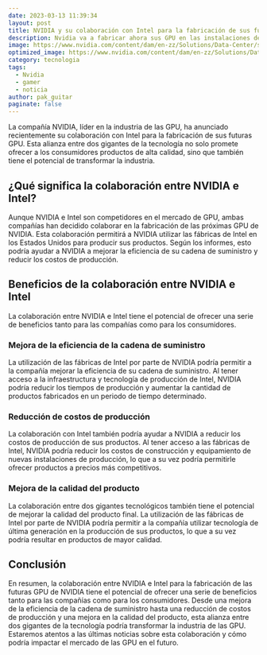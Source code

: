 ```yaml
---
date: 2023-03-13 11:39:34
layout: post
title: NVIDIA y su colaboración con Intel para la fabricación de sus futuras GPU
description: Nvidia va a fabricar ahora sus GPU en las instalaciones de intel :v
image: https://www.nvidia.com/content/dam/en-zz/Solutions/Data-Center/social-media/data-center-tesla-p100-social-media-1200.jpg
optimized_image: https://www.nvidia.com/content/dam/en-zz/Solutions/Data-Center/social-media/data-center-tesla-p100-social-media-1200.jpg
category: tecnologia
tags:
  - Nvidia
  - gamer
  - noticia
author: pak_guitar
paginate: false
---
```

La compañía NVIDIA, líder en la industria de las GPU, ha anunciado recientemente su colaboración con Intel para la fabricación de sus futuras GPU. Esta alianza entre dos gigantes de la tecnología no solo promete ofrecer a los consumidores productos de alta calidad, sino que también tiene el potencial de transformar la industria.

## ¿Qué significa la colaboración entre NVIDIA e Intel?

Aunque NVIDIA e Intel son competidores en el mercado de GPU, ambas compañías han decidido colaborar en la fabricación de las próximas GPU de NVIDIA. Esta colaboración permitirá a NVIDIA utilizar las fábricas de Intel en los Estados Unidos para producir sus productos. Según los informes, esto podría ayudar a NVIDIA a mejorar la eficiencia de su cadena de suministro y reducir los costos de producción.

## Beneficios de la colaboración entre NVIDIA e Intel

La colaboración entre NVIDIA e Intel tiene el potencial de ofrecer una serie de beneficios tanto para las compañías como para los consumidores.

### Mejora de la eficiencia de la cadena de suministro

La utilización de las fábricas de Intel por parte de NVIDIA podría permitir a la compañía mejorar la eficiencia de su cadena de suministro. Al tener acceso a la infraestructura y tecnología de producción de Intel, NVIDIA podría reducir los tiempos de producción y aumentar la cantidad de productos fabricados en un periodo de tiempo determinado.

### Reducción de costos de producción

La colaboración con Intel también podría ayudar a NVIDIA a reducir los costos de producción de sus productos. Al tener acceso a las fábricas de Intel, NVIDIA podría reducir los costos de construcción y equipamiento de nuevas instalaciones de producción, lo que a su vez podría permitirle ofrecer productos a precios más competitivos.

### Mejora de la calidad del producto

La colaboración entre dos gigantes tecnológicos también tiene el potencial de mejorar la calidad del producto final. La utilización de las fábricas de Intel por parte de NVIDIA podría permitir a la compañía utilizar tecnología de última generación en la producción de sus productos, lo que a su vez podría resultar en productos de mayor calidad.

## Conclusión

En resumen, la colaboración entre NVIDIA e Intel para la fabricación de las futuras GPU de NVIDIA tiene el potencial de ofrecer una serie de beneficios tanto para las compañías como para los consumidores. Desde una mejora de la eficiencia de la cadena de suministro hasta una reducción de costos de producción y una mejora en la calidad del producto, esta alianza entre dos gigantes de la tecnología podría transformar la industria de las GPU. Estaremos atentos a las últimas noticias sobre esta colaboración y cómo podría impactar el mercado de las GPU en el futuro.